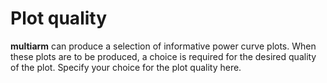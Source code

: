 Plot quality
============

**multiarm** can produce a selection of informative power curve plots.
When these plots are to be produced, a choice is required for the
desired quality of the plot. Specify your choice for the plot quality
here.
